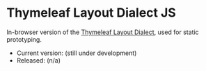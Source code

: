 
Thymeleaf Layout Dialect JS
===========================

In-browser version of the [Thymeleaf Layout Dialect](https://github.com/ultraq/thymeleaf-layout-dialect),
used for static prototyping.

 - Current version: (still under development)
 - Released: (n/a)
